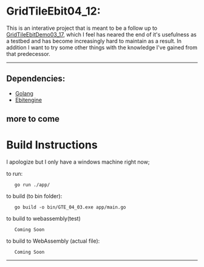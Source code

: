 # GridTileEbit04_12:

 This is an interative project that is meant to be a follow up to  [GridTileEbitDemo03_17], 
 which I feel has neared the end of it's usefulness as a testbed and has become increasingly hard to maintain as a result. 
 In addition I want to try some other things with the knowledge I've gained from that predecessor.
 

 ---

 ## Dependencies:
  
 - [Golang]
 - [Ebitengine]

 more to come 
 ---

 # Build Instructions
 
 I apologize but I only have a windows machine right now;

 to run: 

 ```
    go run ./app/
 ```

 to build (to bin folder):

 ```
    go build -o bin/GTE_04_03.exe app/main.go
 ```
 to build to webassembly(test)
 ```
    Coming Soon
 ```
 to build to WebAssembly (actual file):
 ```
    Coming Soon
 ```
 ---
 [//]: #
 [Golang]: <https://go.dev/>
 [GridTileEbitDemo03_17]: <https://github.com/KelleyTyler/GridTileEbitenDemo03_17.git>
 [Ebitengine]: <https://ebitengine.org/>